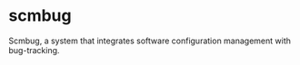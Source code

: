 scmbug
======

Scmbug, a system that integrates software configuration management with bug-tracking. 
